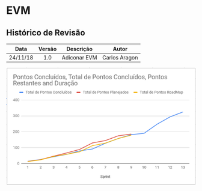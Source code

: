 # EVM

## Histórico de Revisão

| Data | Versão | Descrição | Autor |
|:----:|:------:|:---------:|:-----:|
| 24/11/18 | 1.0 | Adiconar EVM | Carlos Aragon |

![EVM 1.0](../../assets/evm.png)